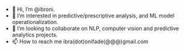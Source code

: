 - 👋 Hi, I’m @ibroni.
- 👀 I’m interested in predictive/prescriptive analysis, and ML model operationalization.
- 💞️ I’m looking to collaborate on NLP, computer vision and predictive analytics projects.
- 📫 How to reach me ibra(dot)onifade(@@@)gmail.com

<!---
ibroni/ibroni is a ✨ special ✨ repository because its `README.md` (this file) appears on your GitHub profile.
You can click the Preview link to take a look at your changes.
--->
